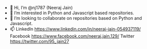 - 👋 Hi, I’m @nj1787 (Neeraj Jain)
- 👀 I’m interested in Python and Javascript based repositories.
- 💞️ I’m looking to collaborate on repositories based on Python and Javascript.
- 📫 LinkedIn https://www.linkedin.com/in/neeraj-jain-054937119/ Facebook https://www.facebook.com/neeraj.jain.129/ Twitter https://twitter.com/95_jain27

<!---
nj1787/nj1787 is a ✨ special ✨ repository because its `README.md` (this file) appears on your GitHub profile.
You can click the Preview link to take a look at your changes.
--->
